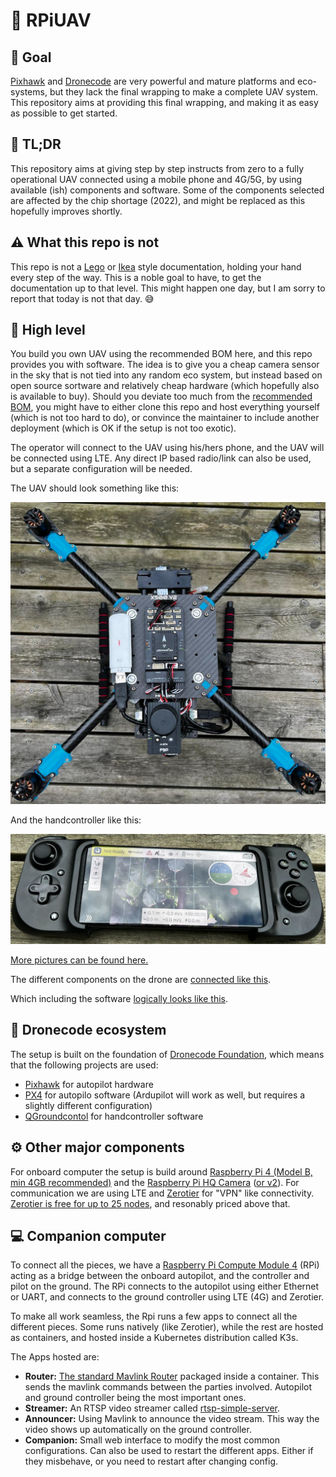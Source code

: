 # :helicopter: RPiUAV

## :dart: Goal

[Pixhawk](https://pixhawk.org/) and [Dronecode](https://www.dronecode.org/) are very powerful and mature platforms and eco-systems, but they lack the final wrapping to make a complete UAV system. This repository aims at providing this final wrapping, and making it as easy as possible to get started.

## :book: TL;DR

This repository aims at giving step by step instructs from zero to a fully operational UAV connected using a mobile phone and 4G/5G, by using available (ish) components and software. Some of the components selected are affected by the chip shortage (2022), and might be replaced as this hopefully improves shortly.

## :warning: What this repo is not

This repo is not a [Lego](https://www.lego.com) or [Ikea](https://www.ikea.com/) style documentation, holding your hand every step of the way. This is a noble goal to have, to get the documentation up to that level. This might happen one day, but I am sorry to report that today is not that day. :sweat_smile:

## :compass: High level

You build you own UAV using the recommended BOM here, and this repo provides you with software. The idea is to give you a cheap camera sensor in the sky that is not tied into any random eco system, but instead based on open source sortware and relatively cheap hardware (which hopefully also is available to buy). Should you deviate too much from the [recommended BOM](bom.md), you might have to either clone this repo and host everything yourself (which is not too hard to do), or convince the maintainer to include another deployment (which is OK if the setup is not too exotic).

The operator will connect to the UAV using his/hers phone, and the UAV will be connected using LTE. Any direct IP based radio/link can also be used, but a separate configuration will be needed.

The UAV should look something like this:

![uav](media/uav_4.jpeg)

And the handcontroller like this:

![hand controller](media/handcontroller.jpeg)

[More pictures can be found here.](pictures.md)

The different components on the drone are [connected like this](physical.md).

Which including the software [logically looks like this](logical.md).

## :busts_in_silhouette: Dronecode ecosystem

The setup is built on the foundation of [Dronecode Foundation](https://www.dronecode.org/), which means that the following projects are used:

- [Pixhawk](https://pixhawk.org/) for autopilot hardware
- [PX4](https://px4.io/) for autopilo software (Ardupilot will work as well, but requires a slightly different configuration)
- [QGroundcontol](http://qgroundcontrol.com/) for handcontroller software

## :gear: Other major components

For onboard computer the setup is build around [Raspberry Pi 4 (Model B, min 4GB recommended)](https://www.raspberrypi.com/products/raspberry-pi-4-model-b/) and the [Raspberry Pi HQ Camera](https://www.raspberrypi.com/products/raspberry-pi-high-quality-camera/) ([or v2](https://www.raspberrypi.com/products/camera-module-v2/)). For communication we are using LTE and [Zerotier](https://www.zerotier.com/) for "VPN" like connectivity. [Zerotier is free for up to 25 nodes](https://www.zerotier.com/pricing/), and resonably priced above that.

## :computer: Companion computer

To connect all the pieces, we have a [Raspberry Pi Compute Module 4](https://www.raspberrypi.com/products/compute-module-4) (RPi) acting as a bridge between the onboard autopilot, and the controller and pilot on the ground. The RPi connects to the autopilot using either Ethernet or UART, and connects to the ground controller using LTE (4G) and Zerotier.

To make all work seamless, the Rpi runs a few apps to connect all the different pieces. Some runs natively (like Zerotier), while the rest are hosted as containers, and hosted inside a Kubernetes distribution called K3s.

The Apps hosted are:

- __Router:__ [The standard Mavlink Router](https://github.com/mavlink-router/mavlink-router) packaged inside a container. This sends the mavlink commands between the parties involved. Autopilot and ground controller being the most important ones.
- __Streamer:__ An RTSP video streamer called [rtsp-simple-server](https://github.com/aler9/rtsp-simple-server).
- __Announcer:__ Using Mavlink to announce the video stream. This way the video shows up automatically on the ground controller.
- __Companion:__ Small web interface to modify the most common configurations. Can also be used to restart the different apps. Either if they misbehave, or you need to restart after changing config.
